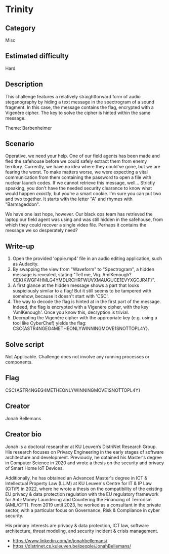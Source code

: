 # Trinity

## Category
Misc

## Estimated difficulty
Hard

## Description
This challenge features a relatively straightforward form of audio steganography by hiding a text message in the spectrogram of a sound fragment. In this case, the message contains the flag, encrypted with a Vigenère cipher. The key to solve the cipher is hinted within the same message.

Theme: Barbenheimer

## Scenario
Operative, we need your help. One of our field agents has been made and fled the safehouse before we could safely extract them from enemy territory. Currently, we have no idea where they could've gone, but we are fearing the worst. To make matters worse, we were expecting a vital communication from them containing the password to open a file with nuclear launch codes. If we cannot retrieve this message, well... Strictly speaking, you don't have the needed security clearance to know what would happen *exactly*, but you're a smart cookie. I'm sure you can put two and two together. It starts with the letter "A" and rhymes with "Barmageddon".

We have one last hope, however. Our black ops team has retrieved the laptop our field agent was using and was still hidden in the safehouse, from which they could recover a single video file. Perhaps it contains the message we so desperately need?

## Write-up
1. Open the provided 'oppie.mp4' file in an audio editing application, such as Audacity.
2. By swapping the view from "Waveform" to "Spectrogram", a hidden message is revealed, stating "Tell me, Vig. AmIKenough? CEK{KWGF4HMLG4YMDLRCHRFWUVXMAUGUCE1EVYXGCJR4F}".
3. A first glance at the hidden message shows a part that looks suspiciously similar to a flag! But it still seems to be tampered with somehow, because it doesn't start with 'CSC'.
4. The way to decode the flag is hinted at in the first part of the message. Indeed, the flag is encrypted with a Vigenère cipher, with the key 'AmIKenough'. Once you know this, decryption is trivial.
5. Decrypting the Vigenère cipher with the appropriate key (e.g. using a tool like CyberChef) yields the flag: CSC{ASTR4NGEG4METHEONLYWINNINGMOVE1SNOTTOPL4Y}.

## Solve script
Not Applicable. Challenge does not involve any running processes or components.

## Flag
CSC{ASTR4NGEG4METHEONLYWINNINGMOVE1SNOTTOPL4Y}

## Creator
Jonah Bellemans

## Creator bio
Jonah is a doctoral researcher at KU Leuven’s DistriNet Research Group. His research focuses on Privacy Engineering in the early stages of software architecture and development. Previously, he obtained his Master's degree in Computer Science in 2020 and wrote a thesis on the security and privacy of Smart Home IoT Devices.
 
Additionally, he has obtained an Advanced Master's degree in ICT & Intellectual Property Law (LL.M) at KU Leuven's Centre for IT & IP Law (CiTiP) in 2022, where he wrote a thesis on the compatibility of the existing EU privacy & data protection regulation with the EU regulatory framework for Anti-Money Laundering and Countering the Financing of Terrorism (AML/CFT). From 2019 until 2023, he worked as a consultant in the private sector, with a particular focus on Governance, Risk & Compliance in cyber security.
 
His primary interests are privacy & data protection, ICT law, software architecture, threat modeling, and security incident & crisis management.

- https://www.linkedin.com/in/jonahbellemans/
- https://distrinet.cs.kuleuven.be/people/JonahBellemans/
